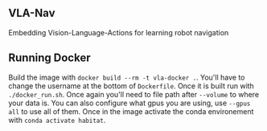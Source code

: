 ## VLA-Nav
Embedding Vision-Language-Actions for learning robot navigation

## Running Docker
Build the image with `docker build --rm -t vla-docker .`. You'll have to change the username at the bottom of `Dockerfile`. Once it is built run with `./docker_run.sh`. Once again you'll need to file path after `--volume` to where your data is. You can also configure what gpus you are using, use `--gpus all` to use all of them. Once in the image activate the conda environement with `conda activate habitat`.
